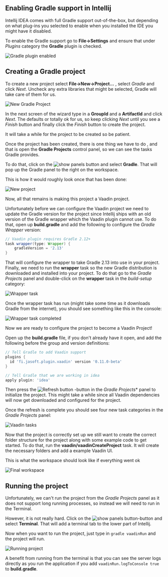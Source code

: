 ## Enabling Gradle support in Intellij

Intellij IDEA comes with full Gradle support out-of-the-box, but depending on what plug-ins you selected to enable when you installed the IDE you might have it disabled.

To enable the Gradle support go to **File->Settings** and ensure that under *Plugins* category the **Gradle** plugin is checked.

![Gradle plugin enabled](images/intellij-enable-gradle-plugin.png)


## Creating a Gradle project

To create a new project select **File->New->Project...** , select *Gradle* and click *Next*. Uncheck any extra libraries that might be selected, Gradle will take care of them for us.

![New Gradle Project](images/intellij-new-gradle-project-wizard.png)

In the next screen of the wizard type in a **GroupId** and a **ArtifactId** and click *Next*. 
The defaults or totally ok for us, so keep clicking *Next* until you see a *Finish* button and finally click the *Finish* button to create the project.

It will take a while for the project to be created so be patient.

Once the project has been created, there is one thing we have to do , and  that is open the **Gradle Projects** control panel, so we can see the tasks Gradle provides.

To do that, click on the <img alt="show panels button" src="images/intellij-show-panel-button.png" /> and select **Gradle**. That will pop up the Gradle panel to the right on the workspace.

This is how it would roughly look once that has been done:

![New project](images/intellij-new-project-created.png)

Now, all that remains is making this project a Vaadin project.

Unfortunately before we can configure the Vaadin project we need to update the Gradle version for the project since Intellij ships with an old version of the Gradle wrapper which the Vaadin plugin cannot use. To do that, open up **build.gradle** and add the following to configure the *Gradle Wrapper* version:

```gradle
// Vaadin plugin requires Gradle 2.12+
task wrapper(type: Wrapper) {
	gradleVersion = '2.13'
}
```

That will configure the wrapper to take Gradle 2.13 into use in your project. Finally, we need to run the **wrapper** task so the new Gradle distribution is downloaded and installed into your project. To do that go to the *Gradle Projects* panel and double-click on the **wrapper** task in the *build-setup* category:

![Wrapper task](images/intellij-wrapper-task.png)

Once the wrapper task has run (might take some time as it downloads Gradle from the internet), you should see something like this in the console:

![Wrapper task completed](images/images/intellij-wrapper-task-completed.png)

Now we are ready to configure the project to become a Vaadin Project!

Open up the  **build.gradle** file, if you don't already have it open, and add the following before the group and version definitions:

```gradle
// Tell Gradle to add Vaadin support
plugins {
  id 'fi.jasoft.plugin.vaadin' version '0.11.0-beta'
}

// Tell Gradle that we are working in idea
apply plugin: 'idea'

```

Then press the <img alt="Refresh button" src="images/intellij-refresh-button.png" /> -button in the *Gradle Projects** panel to initialize the project. This might take a while since all Vaadin dependencies will now get downloaded and configured for the project.

Once the refresh is complete you should see four new task categories in the *Gradle Projects* panel:

![Vaadin tasks](images/intellij-vaadin-tasks.png)

Now that the project is correctly set up we still want to create the correct folder structure for the project along with some example code to get started. To do that, run the **vaadin/vaadinCreateProject** task. It will create the necessary folders and add a example Vaadin UI.

This is what the workspace should look like if everything went ok

![Final workspace](images/intellij-final-workspace.png)

## Running the project

Unfortunately, we can't run the project from the *Gradle Projects* panel as it does not support long running processes, so instead we will need to run in the Terminal.

However, it is not really hard. Click on the <img alt="show panels button" src="images/intellij-show-panel-button.png" />-button and select **Terminal**. That will add a terminal tab to the lower part of Intellij.

Now when you want to run the project, just type in ``gradle vaadinRun`` and the project will run. 

![Running project](images/intellij-run-project.png)

A benefit from running from the terminal is that you can see the server logs directly as you run the application if you add ``vaadinRun.logToConsole true`` to **build.gradle**.









